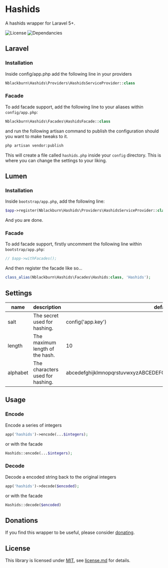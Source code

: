 # Hashids

A hashids wrapper for Laravel 5+.

![License](https://img.shields.io/badge/license-MIT-green.svg?style=flat-square) ![Dependancies](https://img.shields.io/badge/dependancies-1-green.svg?style=flat-square)

## Laravel

### Installation

Inside config/app.php add the following line in your providers

```php
Nblackburn\Hashids\Providers\HashidsServiceProvider::class
```

### Facade

To add facade support, add the following line to your aliases within `config/app.php`:

```php
Nblackburn\Hashids\Facades\HashidsFacade::class
```

and run the following artisan command to publish the configuration should you want to make tweaks to it.

```bash
php artisan vendor:publish
```

This will create a file called `hashids.php` inside your `config` directory. This is where you can change the settings to your liking.

## Lumen

### Installation

Inside `bootstrap/app.php`, add the following line:

```php
$app->register(Nblackburn\Hashids\Providers\HashidsServiceProvider::class);
```

And you are done.

### Facade

To add facade support, firstly uncomment the following line within `bootstrap/app.php`:

```php
// $app->withFacades();
```

And then register the facade like so...

```php
class_alias(Nblackburn\Hashids\Facades\Hashids:class, 'Hashids');
```

## Settings

|name    |description                                 |default                                                        |
|--------|--------------------------------------------|---------------------------------------------------------------|
|salt    |The secret used for hashing.                |config('app.key')                                              |
|length  |The maximum length of the hash.             |10                                                             |
|alphabet|The characters used for hashing.            |abcedefghijklmnopqrstuvwxyzABCEDEFGHIJKLMNOPQRSTUVWXYZ123456890|

## Usage

### Encode

Encode a series of integers

```php
app('hashids')->encode(...$integers);
```

or with the facade

```php
Hashids::encode(...$integers);
```

### Decode

Decode a encoded string back to the original integers

```php
app('hashids')->decode($encoded);
```

or with the facade

```php
Hashids::decode($encoded)
```

## Donations

If you find this wrapper to be useful, please consider [donating](https://payy.me/@nblackburn).

## License

This library is licensed under [MIT](http://choosealicense.com/licenses/mit), see [license.md](/license.md) for details.
